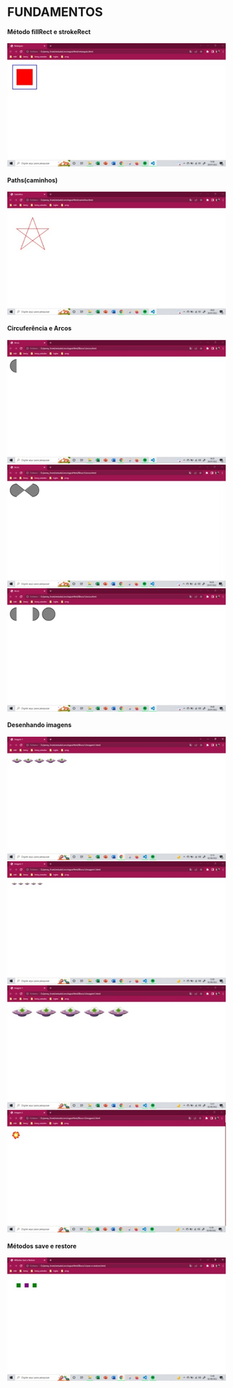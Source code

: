 # FUNDAMENTOS

<h4>Método fillRect e strokeRect</h4>
<img src="https://github.com/jennygritti/estudoLivroJogosHtml/blob/main/assets/imagem/1preenchimento.jpeg" alt=""/>

<h4>Paths(caminhos)</h4>
<img src="https://github.com/jennygritti/estudoLivroJogosHtml/blob/main/assets/imagem/2caminho.jpeg" alt=""/>

<h4>Circuferência e Arcos</h4>
<img src="https://github.com/jennygritti/estudoLivroJogosHtml/blob/main/assets/imagem/3.1arco.jpeg" alt=""/>
<img src="https://github.com/jennygritti/estudoLivroJogosHtml/blob/main/assets/imagem/3.2arco.jpeg" alt=""/>
<img src="https://github.com/jennygritti/estudoLivroJogosHtml/blob/main/assets/imagem/3.3arco.jpeg" alt=""/>

<h4>Desenhando imagens</h4>
<img src="https://github.com/jennygritti/estudoLivroJogosHtml/blob/main/assets/imagem/4.1desenho.jpeg" alt=""/>
<img src="https://github.com/jennygritti/estudoLivroJogosHtml/blob/main/assets/imagem/4.2desenho.jpeg" alt=""/>
<img src="https://github.com/jennygritti/estudoLivroJogosHtml/blob/main/assets/imagem/4.3desenho.jpeg" alt=""/>
<img src="https://github.com/jennygritti/estudoLivroJogosHtml/blob/main/assets/imagem/5desenho.jpeg" alt=""/>

<h4>Métodos save e restore</h4>
<img src="https://github.com/jennygritti/estudoLivroJogosHtml/blob/main/assets/imagem/6saveRestore.jpeg" alt=""/>
